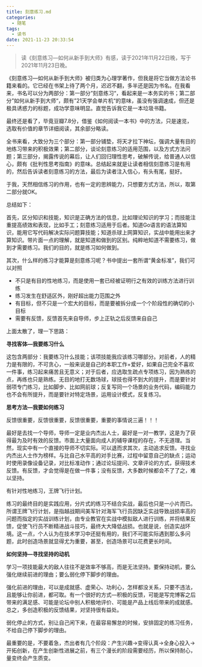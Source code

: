 ```yaml
---
title: 刻意练习.md
categories:
  - 随笔
tags:
  - 读书
date: 2021-11-23 20:33:54
---
```


> 读《刻意练习—如何从新手到大师》有感，读于2021年11月22日晚，写于2021年11月23日晚。

《刻意练习—如何从新手到大师》被归类为心理学著作，但我是将它当做方法论书籍来看的。它已经在书架上待了两个月，迟迟不翻，多半还是因为书名。在我看来，书名可以分为两部分：第一部分”刻意练习“，看起来是一本务实的书；第二部分”如何从新手到大师“，颇有”21天学会单片机“的意味，虽没有强调速成，但还是极具诱惑力的标题，成功学意味明显。直觉告诉我它是一本垃圾书籍。

最终还是看了，毕竟豆瓣7.8分，借鉴《如何阅读一本书》中的方法，只是速览，选取有价值的章节详细阅读，其余部分略读。

全书来看，大致分为三个部分：第一部分铺垫，将天才拉下神坛，强调大量有目的地练习带来的积极效果；第二部分，谈论刻意练习的适用范围，以及方式方法问题；第三部分，揭露传说的幕后，让人们回归理性思考，破解传说，给普通人以信心，颇有《批判性思考指南》的意味。总结起来就是让读者相信刻意练习是有用的，然后告诉读者刻意练习的方法，最后为读者注入信心，有头有尾，挺好。

于我，天然相信练习的作用，也有一定的思辨能力，只想要方式方法，所以，取第二部分就OK。

总结如下：

首先，区分知识和技能，知识是正确方法的信息，比如理论知识的学习；而技能注重提高绩效和表现，比如手工；刻意练习适用于后者。知道Go语言的语法算知识，能用它写代码解决实际问题算技能；知道杀球上网算知识，实战中能用出来才算知识。带片面一点的理解，就是知道和做到的区别。纯粹地知道不需要练习，做到才需要练习。我们的目的，就是练习如何做到。

其次，什么样的练习才能算是刻意练习呢？书中提出一套所谓“黄金标准”，我们可以对照

- 不只是有目的性地练习，而是使用一套已经被证明行之有效的训练方法进行训练
- 练习发生在舒适区外，刚好超出能力范围之外
- 有目标，但不只是一个宏大的目标，而是要被拆分成一个个阶段性的确切的小目标
- 需要有反馈，反馈首先来自导师，步上正轨之后反馈来自自己

上面太散了，理一下思路：

**寻找客体—我要练习什么**

这包含两部分：我要练习什么技能；该项技能我应该练习哪部分。对前者，人的精力是有限的，不可贪心，一般来说是自己的本职工作+爱好，如果自己完全不喜欢一件事，练习起来痛苦且无意义；对于后者，应选取生疏点专项练习，因为熟练的点，再练也只是熟练。无目的地打无数场球，球技也得不到大的提升，而是要针对弱项专门练习，比如脚步、比如网前球；反复写同一个场景的业务代码，编码能力也不会有所提升，而是要针对特定场景，运用设计模式，反复练习。

**思考方法—我要如何练习**

反馈很重要，反馈很重要，反馈很重要，重要的事情说三遍！！！

最好是去找一个导师，导师一定是业内杰出人士，最好是一对一教学，这是为了获得最为及时有效的反馈。市面上大量面向成人的辅导课程的存在，不无道理。当然，现实中有一个直接的导师不切实际。可以退而求其次，主动追求反馈。寻找业内杰出人士作为榜样。与比自己水平高的对手比赛，过程中留意自己的缺点；运动时使用录像设备记录，对比标准动作；通过论坛提问、文章评论的方式，获得技术反馈。有反馈，才会觉得是在做一件事；没有反馈，大多数时候都会不了了之，难以坚持。

有针对性地练习，王牌飞行计划。

练习的最终目的是实践应用，分片式的练习不结合实战，最后也只是一小片而已。所谓王牌飞行计划，是指越战期间美军针对海军飞行员因缺乏实战导致战损率高的问题而指定的实战训练计划，由专业教官在实战中模拟敌人进行训练，并将结果反馈，促使飞行员不断精进战斗技巧，最终大大降低战损。也就是说，创造实战环境。这一点，个人认为在技术学习中还挺有用的，我们不可能实际遇到那么多问题，此时创造场景就显得尤为重要，甚至，创造场景可以花费更长时间。

**如何坚持—寻找坚持的动机**

学习一项技能最大的敌人往往不是效率不够高，而是无法坚持。要保持动机，要么强化继续前进的理由；要么弱化停下脚步的理由。

强化前进的理由，可以是成就感、虚荣心、功利心，怎样都没关系，只要不违法，且能够让你前进，都可取。有一个很好的方式—积极的反馈，可能是写完博客之后带来的满足感、可能是论坛中别人积极地评价、可能是产品上线后带来的成就感。总之，多创造积极的反馈结果，对坚持很有益处。

弱化停止的方式，别让自己闲下来，在最容易懈怠的时候，安排固定的练习任务，不给自己停下脚步的理由。

最重要的是，不要着急，杰出者有几个阶段：产生兴趣->变得认真->全身心投入->开拓创新，在产生创新性进展之前，有三个漫长的阶段需要经历，所以保持耐心，量变终会产生质变。



